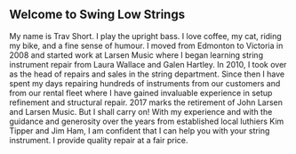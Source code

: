 ## Welcome to Swing Low Strings
My name is Trav Short. I play the upright bass. I love coffee, my cat, riding my bike, and a fine sense of humour. I moved from Edmonton to Victoria in 2008 and started work at Larsen Music where I began learning string instrument repair from Laura Wallace and Galen Hartley. In 2010, I took over as the head of repairs and sales in the string department. Since then I have spent my days repairing hundreds of instruments from our customers and from our rental fleet where I have gained invaluable experience in setup refinement and structural repair. 2017 marks the retirement of John Larsen and Larsen Music. But I shall carry on!  With my experience and with the guidance and generosity over the years from established local luthiers Kim Tipper and Jim Ham, I am confident that I can help you with your string instrument. I provide quality repair at a fair price.

